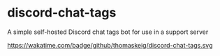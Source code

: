 # discord-chat-tags
A simple self-hosted Discord chat tags bot for use in a support server

https://wakatime.com/badge/github/thomaskeig/discord-chat-tags.svg
